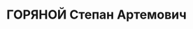 ---
title: ГОРЯНОЙ Степан Артемович
description: "1900 р. н., м. Миколаїв, прож. м. Могилів-Подільський, українець, із\
  \ робітників, освіта неповна середня, чл. ВКП(б), секретар окружкому ВКП(б), одруж.\
  \ \n  Арешт. 26.09.1937. Звинувач. за ст. 54-7, 8, 11 КК УРСР. За вироком Верховного\
  \ суду СРСР розстріляний 25.10.1937. \n  Реабіл. 24.10.1957."
---